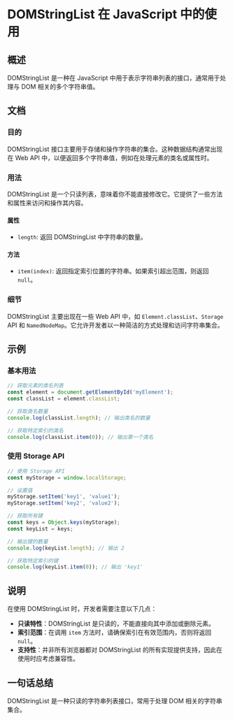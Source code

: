 <!--
Meta Description: # DOMStringList 在 JavaScript 中的使用 ## 概述 DOMStringList 是一种在 JavaScript 中用于表示字符串列表的接口，通常用于处理与 DOM 相关的多个字符串值。 ## 文档 ### 目的 DOMStringList 接口主要用于存储和操作字符串的集...
Meta Keywords: domstringlist, api, classlist, const, javascript
-->

# DOMStringList 在 JavaScript 中的使用

## 概述
DOMStringList 是一种在 JavaScript 中用于表示字符串列表的接口，通常用于处理与 DOM 相关的多个字符串值。

## 文档
### 目的
DOMStringList 接口主要用于存储和操作字符串的集合。这种数据结构通常出现在 Web API 中，以便返回多个字符串值，例如在处理元素的类名或属性时。

### 用法
DOMStringList 是一个只读列表，意味着你不能直接修改它。它提供了一些方法和属性来访问和操作其内容。

#### 属性
- `length`: 返回 DOMStringList 中字符串的数量。

#### 方法
- `item(index)`: 返回指定索引位置的字符串。如果索引超出范围，则返回 `null`。

### 细节
DOMStringList 主要出现在一些 Web API 中，如 `Element.classList`、`Storage` API 和 `NamedNodeMap`。它允许开发者以一种简洁的方式处理和访问字符串集合。

## 示例
### 基本用法
```javascript
// 获取元素的类名列表
const element = document.getElementById('myElement');
const classList = element.classList;

// 获取类名数量
console.log(classList.length); // 输出类名的数量

// 获取特定索引的类名
console.log(classList.item(0)); // 输出第一个类名
```

### 使用 Storage API
```javascript
// 使用 Storage API
const myStorage = window.localStorage;

// 设置值
myStorage.setItem('key1', 'value1');
myStorage.setItem('key2', 'value2');

// 获取所有键
const keys = Object.keys(myStorage);
const keyList = keys;

// 输出键的数量
console.log(keyList.length); // 输出 2

// 获取特定索引的键
console.log(keyList.item(0)); // 输出 'key1'
```

## 说明
在使用 DOMStringList 时，开发者需要注意以下几点：
- **只读特性**：DOMStringList 是只读的，不能直接向其中添加或删除元素。
- **索引范围**：在调用 `item` 方法时，请确保索引在有效范围内，否则将返回 `null`。
- **支持性**：并非所有浏览器都对 DOMStringList 的所有实现提供支持，因此在使用时应考虑兼容性。

## 一句话总结
DOMStringList 是一种只读的字符串列表接口，常用于处理 DOM 相关的字符串集合。